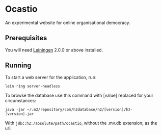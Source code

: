 # Ocastio
An experimental website for online organisational democracy.

## Prerequisites

You will need [Leiningen][] 2.0.0 or above installed.

[leiningen]: https://github.com/technomancy/leiningen

## Running

To start a web server for the application, run:

    lein ring server-headless

To browse the database use this command with [value] replaced for your circumstances:

    java -jar ~/.m2/repository/com/h2database/h2/[version]/h2-[version].jar

With `jdbc:h2:/absolute/path/ocastio`, without the .mv.db extension, as the uri.